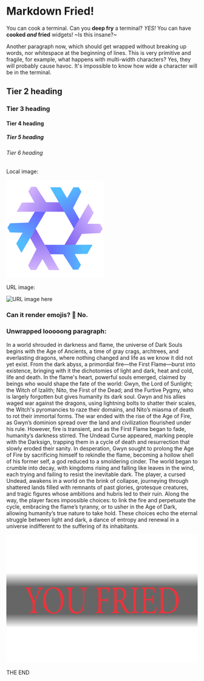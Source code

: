 # Markdown Fried!

You can cook a terminal. Can you **deep fry** a terminal?
_YES!_ You can have **cooked _and_ fried** widgets!
~Is this insane?~

Another paragraph now, which should get wrapped without breaking up words, nor whitespace at the beginning of lines. This is very primitive and fragile, for example, what happens with multi-width characters? Yes, they will probably cause havoc. It's impossible to know how wide a character will be in the terminal.

## Tier 2 heading

### Tier 3 heading

#### Tier 4 heading

##### Tier 5 heading

###### Tier 6 heading

Local image:

![image here](./assets/NixOS.png)

URL image:

![URL image here](https://picsum.photos/300/200)

### Can it render emojis? 🤣 No.

### Unwrapped looooong paragraph:

In a world shrouded in darkness and flame, the universe of Dark Souls begins with the Age of Ancients, a time of gray crags, archtrees, and everlasting dragons, where nothing changed and life as we know it did not yet exist. From the dark abyss, a primordial fire—the First Flame—burst into existence, bringing with it the dichotomies of light and dark, heat and cold, life and death. In the flame's heart, powerful souls emerged, claimed by beings who would shape the fate of the world: Gwyn, the Lord of Sunlight; the Witch of Izalith; Nito, the First of the Dead; and the Furtive Pygmy, who is largely forgotten but gives humanity its dark soul. Gwyn and his allies waged war against the dragons, using lightning bolts to shatter their scales, the Witch's pyromancies to raze their domains, and Nito’s miasma of death to rot their immortal forms. The war ended with the rise of the Age of Fire, as Gwyn’s dominion spread over the land and civilization flourished under his rule. However, fire is transient, and as the First Flame began to fade, humanity’s darkness stirred. The Undead Curse appeared, marking people with the Darksign, trapping them in a cycle of death and resurrection that slowly eroded their sanity. In desperation, Gwyn sought to prolong the Age of Fire by sacrificing himself to rekindle the flame, becoming a hollow shell of his former self, a god reduced to a smoldering cinder. The world began to crumble into decay, with kingdoms rising and falling like leaves in the wind, each trying and failing to resist the inevitable dark. The player, a cursed Undead, awakens in a world on the brink of collapse, journeying through shattered lands filled with remnants of past glories, grotesque creatures, and tragic figures whose ambitions and hubris led to their ruin. Along the way, the player faces impossible choices: to link the fire and perpetuate the cycle, embracing the flame’s tyranny, or to usher in the Age of Dark, allowing humanity’s true nature to take hold. These choices echo the eternal struggle between light and dark, a dance of entropy and renewal in a universe indifferent to the suffering of its inhabitants.

![YOU FRIED](./assets/you_fried.png)

THE END
